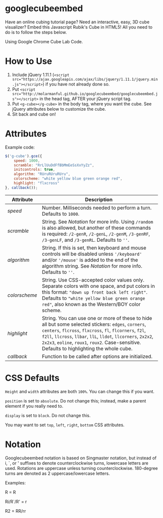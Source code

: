 googlecubeembed
==================

Have an online cubing tutorial page? Need an interactive, easy, 3D cube visualizer? Embed this Javascript Rubik's Cube in HTML5! All you need to do is to follow the steps below.

Using Google Chrome Cube Lab Code.

How to Use
==================

1. Include jQuery 1.11.1 (```<script src="https://ajax.googleapis.com/ajax/libs/jquery/1.11.1/jquery.min.js"></script>```) if you have not already done so.
2. Put ```<script src="http://molarmanful.github.io/googlecubeembed/googlecubeembed.js"></script>``` in the head tag, AFTER your jQuery script tag.
3. Put ```<g-cube></g-cube>``` in the body tag, where you want the cube. See jQuery attributes below to customize the cube.
4. Sit back and cube on!

<cube> Attributes
==================
Example code:
```javascript
$('g-cube').gce({
	speed: 1000,
	scramble: "RrLlUuDdFfBbMmEeSsXxYyZz",
	initcontrols: true,
	algorithm: "RUruRUruRUru",
	colorscheme: "white yellow blue green orange red",
	highlight: "flxcross"
}, callback());
```
| Attribute | Description |
|-----------|-------------|
| _speed_ | Number. Milliseconds needed to perform a turn. Defaults to `1000`. |
| _scramble_ | String. See _Notation_ for more info. Using `/random` is also allowed, but another of these commands is required: `/2-genR`, `/2-genL`, `/2-genM`, `/3-genRF`, `/3-genLF`, and `/3-genRL`. Defaults to `''`. |
| _algorithm_ | String. If this is set, then keyboard and mouse controls will be disabled unless `'/keyboard'` and/or `'/mouse'` is added to the end of the algorithm string. See _Notation_ for more info. Defaults to `''`. |
| _colorscheme_ | String. Use CSS-accepted color values only. Separate colors with one space, and put colors in this format: `"down up front back left right"`. Defaults to `"white yellow blue green orange red"`, also known as the Western/BOY color scheme. |
| _highlight_ | String. You can use one or more of these to hide all but some selected stickers: `edges`, `corners`, `centers`, `flcross`, `flxcross`, `fl`, `flcorners`, `f2l`, `f2ll`, `llcross`, `llbar`, `llL`, `lldot`, `llcorners`, `2x2x2`, `2x2x3`, `eoline`, `roux1`, `roux2`. Case-sensitive. Defaults to highlighting the whole cube. |
| _callback_ | Function to be called after options are initialized. |

CSS Defaults
==================
`Height` and `width` attributes are both `100%`. You can change this if you want.

`position` is set to `absolute`. Do not change this; instead, make a parent element if you really need to.

`display` is set to `block`. Do not change this.

You may want to set ```top```, ```left```, ```right```, ```bottom``` CSS attributes.

Notation
===================
Googlecubeembed notation is based on Singmaster notation, but instead of i, `, or ' suffixes to denote counterclockwise turns, lowercase letters are used. Rotations are uppercase unless turning counterclockwise. 180-degree turns are denoted as 2 uppercase/lowercase letters.

Examples:

R = R

Ri/R`/R' = r

R2 = RR/rr
